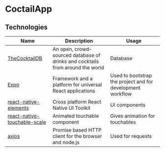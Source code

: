 # CoctailApp


## Technologies

Name | Description | Usage
--- | --- | ---
[TheCocktailDB](https://www.thecocktaildb.com/) | An open, crowd-sourced database of drinks and cocktails from around the world | Database
[Expo](https://docs.expo.io/) | Framework and a platform for universal React applications | Used to bootstrap the project and for development workflow
[react-native-elements](https://reactnativeelements.com/) | Cross platform React Native UI Toolkit | UI components
[react-native-touchable-scale](https://github.com/kohver/react-native-touchable-scale) | Animated touchable component | Gives animation for touchables
[axios](https://github.com/axios/axios) | Promise based HTTP client for the browser and node.js | Used for requests
